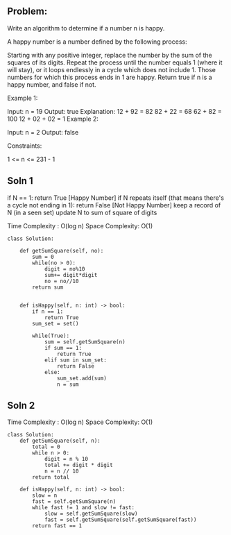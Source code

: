 ## Problem:
Write an algorithm to determine if a number n is happy.

A happy number is a number defined by the following process:

Starting with any positive integer, replace the number by the sum of the squares of its digits.
Repeat the process until the number equals 1 (where it will stay), or it loops endlessly in a cycle which does not include 1.
Those numbers for which this process ends in 1 are happy.
Return true if n is a happy number, and false if not.

 

Example 1:

Input: n = 19
Output: true
Explanation:
12 + 92 = 82
82 + 22 = 68
62 + 82 = 100
12 + 02 + 02 = 1
Example 2:

Input: n = 2
Output: false
 

Constraints:

1 <= n <= 231 - 1





## Soln 1

if N == 1: return True [Happy Number]
if N repeats itself (that means there's a cycle not ending in 1): return False [Not Happy Number]
keep a record of N (in a seen set)
update N to sum of square of digits


Time Complexity : O(log n)
Space Complexity: O(1)

```
class Solution:

    def getSumSquare(self, no):
        sum = 0
        while(no > 0):
            digit = no%10
            sum+= digit*digit
            no = no//10
        return sum


    def isHappy(self, n: int) -> bool:
        if n == 1:
            return True
        sum_set = set()

        while(True):
            sum = self.getSumSquare(n)
            if sum == 1:
                return True
            elif sum in sum_set:
                return False
            else:
                sum_set.add(sum)
                n = sum
```                


## Soln 2
Time Complexity : O(log n)
Space Complexity: O(1)


```
class Solution:
    def getSumSquare(self, n):
        total = 0
        while n > 0:
            digit = n % 10
            total += digit * digit
            n = n // 10
        return total

    def isHappy(self, n: int) -> bool:
        slow = n
        fast = self.getSumSquare(n)
        while fast != 1 and slow != fast:
            slow = self.getSumSquare(slow)
            fast = self.getSumSquare(self.getSumSquare(fast))
        return fast == 1
```
        

        

        
